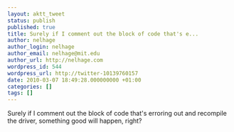 ```yaml
---
layout: aktt_tweet
status: publish
published: true
title: Surely if I comment out the block of code that's e...
author: nelhage
author_login: nelhage
author_email: nelhage@mit.edu
author_url: http://nelhage.com
wordpress_id: 544
wordpress_url: http://twitter-10139760157
date: 2010-03-07 18:49:28.000000000 +01:00
categories: []
tags: []
---
```

Surely if I comment out the block of code that's erroring out and
recompile the driver, something good will happen, right?
